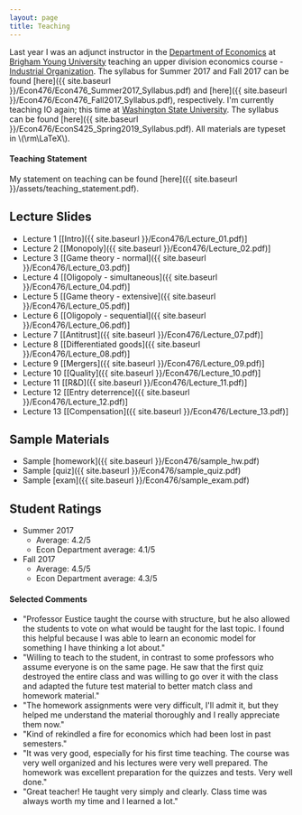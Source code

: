 ```yaml
---
layout: page
title: Teaching
---
```


Last year I was an adjunct instructor in the [Department of Economics](http://ses.wsu.edu) at [Brigham Young University](https://www.byu.edu) teaching an upper division economics course - [Industrial Organization](https://catalog.byu.edu/family-home-and-social-sciences/economics/industrial-organization). The syllabus for Summer 2017 and Fall 2017 can be found [here]({{ site.baseurl }}/Econ476/Econ476_Summer2017_Syllabus.pdf) and [here]({{ site.baseurl }}/Econ476/Econ476_Fall2017_Syllabus.pdf), respectively. I'm currently teaching IO again; this time at [Washington State University](https://www.wsu.edu). The syllabus can be found [here]({{ site.baseurl }}/Econ476/EconS425_Spring2019_Syllabus.pdf). All materials are typeset in \\(\rm\LaTeX\\).

#### Teaching Statement

My statement on teaching can be found [here]({{ site.baseurl }}/assets/teaching_statement.pdf).

## Lecture Slides

* Lecture 1 [[Intro]({{ site.baseurl }}/Econ476/Lecture_01.pdf)]
* Lecture 2 [[Monopoly]({{ site.baseurl }}/Econ476/Lecture_02.pdf)]
* Lecture 3 [[Game theory - normal]({{ site.baseurl }}/Econ476/Lecture_03.pdf)]
* Lecture 4 [[Oligopoly - simultaneous]({{ site.baseurl }}/Econ476/Lecture_04.pdf)]
* Lecture 5 [[Game theory - extensive]({{ site.baseurl }}/Econ476/Lecture_05.pdf)]
* Lecture 6 [[Oligopoly - sequential]({{ site.baseurl }}/Econ476/Lecture_06.pdf)]
* Lecture 7 [[Antitrust]({{ site.baseurl }}/Econ476/Lecture_07.pdf)]
* Lecture 8 [[Differentiated goods]({{ site.baseurl }}/Econ476/Lecture_08.pdf)]
* Lecture 9 [[Mergers]({{ site.baseurl }}/Econ476/Lecture_09.pdf)]
* Lecture 10 [[Quality]({{ site.baseurl }}/Econ476/Lecture_10.pdf)]
* Lecture 11 [[R&D]({{ site.baseurl }}/Econ476/Lecture_11.pdf)]
* Lecture 12 [[Entry deterrence]({{ site.baseurl }}/Econ476/Lecture_12.pdf)]
* Lecture 13 [[Compensation]({{ site.baseurl }}/Econ476/Lecture_13.pdf)]

## Sample Materials

* Sample [homework]({{ site.baseurl }}/Econ476/sample_hw.pdf)
* Sample [quiz]({{ site.baseurl }}/Econ476/sample_quiz.pdf)
* Sample [exam]({{ site.baseurl }}/Econ476/sample_exam.pdf)

## Student Ratings

* Summer 2017
  * Average: 4.2/5
  * Econ Department average: 4.1/5
* Fall 2017
  * Average: 4.5/5
  * Econ Department average: 4.3/5

#### Selected Comments

* "Professor Eustice taught the course with structure, but he also allowed the students to vote on what would be taught for the last topic. I found this helpful because I was able to learn an economic model for something I have thinking a lot about."
* "Willing to teach to the student, in contrast to some professors who assume everyone is on the same page. He saw that the first quiz destroyed the entire class and was willing to go over it with the class and adapted the future test material to better match class and homework material."
* "The homework assignments were very difficult, I'll admit it, but they helped me understand the material thoroughly and I really appreciate them now."
* "Kind of rekindled a fire for economics which had been lost in past semesters."
* "It was very good, especially for his first time teaching. The course was very well organized and his lectures were very well prepared. The homework was excellent preparation for the quizzes and tests. Very well done."
* "Great teacher! He taught very simply and clearly. Class time was always worth my time and I learned a lot."
